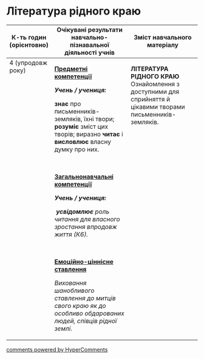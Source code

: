<div id="hypercomments_widget" class="js-hypercomments-widget invisible"></div>

# Література рідного краю

<table>
  <tr>
    <td width="10%" align="center"><b>К-ть годин (орієнтовно)</b></td>
    <td width="45%" align="center"><b>Очікувані результати навчально-пізнавальної діяльності учнів</b></td>
    <td width="45%" align="center"><b>Зміст навчального матеріалу</b></td>
  </tr>
<tbody>
  <tr>
<td width="10%" style="vertical-align:top !important;">4 (упродовж року)</td>
    <td width="45%" style="vertical-align:top !important;">
<p><strong><u>Предметні компетенції</u></strong></p>
<p><strong><em>Учень / учениця: </em></strong></p>
<p><strong>знає</strong> про письменників-земляків, їхні твори; <strong>розуміє</strong> зміст цих творів; виразно <strong>читає</strong> і <strong>висловлює</strong> власну думку про них.</p>
<p>&nbsp;</p>
<p><strong><u>Загальнонавчальні компетенції</u></strong></p>
<p><strong><em>Учень / учениця: </em></strong></p>
<p><strong><em>&nbsp;усвідомлює</em></strong><em> роль читання для власного зростання впродовж життя (К6). </em></p>
<p>&nbsp;</p>
<p><strong><u>Емоційно-ціннісне ставлення</u></strong></p>
<p><em>Виховання шанобливого ставлення до митців свого краю як до особливо обдарованих людей, співців рідної землі.</em></p>
</td>
    <td width="45%" style="vertical-align:top !important;">
<p><strong>ЛІТЕРАТУРА РІДНОГО КРАЮ </strong>Ознайомлення з доступними для сприйняття й цікавими творами письменників-земляків.</p></td>
  </tr>
</tbody>
</table>

<div class="js-hypercomments-container">
<a href="http://hypercomments.com" class="hc-link" title="comments widget">comments powered by HyperComments</a>
</div>